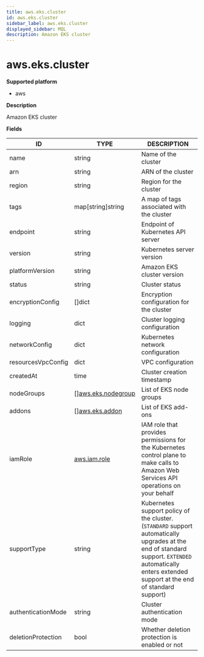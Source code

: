 ```yaml
---
title: aws.eks.cluster
id: aws.eks.cluster
sidebar_label: aws.eks.cluster
displayed_sidebar: MQL
description: Amazon EKS cluster
---
```


# aws.eks.cluster

**Supported platform**

- aws

**Description**

Amazon EKS cluster

**Fields**

| ID                 | TYPE                                                | DESCRIPTION                                                                                                                                                                                           |
| ------------------ | --------------------------------------------------- | ----------------------------------------------------------------------------------------------------------------------------------------------------------------------------------------------------- |
| name               | string                                              | Name of the cluster                                                                                                                                                                                   |
| arn                | string                                              | ARN of the cluster                                                                                                                                                                                    |
| region             | string                                              | Region for the cluster                                                                                                                                                                                |
| tags               | map[string]string                                   | A map of tags associated with the cluster                                                                                                                                                             |
| endpoint           | string                                              | Endpoint of Kubernetes API server                                                                                                                                                                     |
| version            | string                                              | Kubernetes server version                                                                                                                                                                             |
| platformVersion    | string                                              | Amazon EKS cluster version                                                                                                                                                                            |
| status             | string                                              | Cluster status                                                                                                                                                                                        |
| encryptionConfig   | &#91;&#93;dict                                      | Encryption configuration for the cluster                                                                                                                                                              |
| logging            | dict                                                | Cluster logging configuration                                                                                                                                                                         |
| networkConfig      | dict                                                | Kubernetes network configuration                                                                                                                                                                      |
| resourcesVpcConfig | dict                                                | VPC configuration                                                                                                                                                                                     |
| createdAt          | time                                                | Cluster creation timestamp                                                                                                                                                                            |
| nodeGroups         | &#91;&#93;[aws.eks.nodegroup](aws.eks.nodegroup.md) | List of EKS node groups                                                                                                                                                                               |
| addons             | &#91;&#93;[aws.eks.addon](aws.eks.addon.md)         | List of EKS add-ons                                                                                                                                                                                   |
| iamRole            | [aws.iam.role](aws.iam.role.md)                     | IAM role that provides permissions for the Kubernetes control plane to make calls to Amazon Web Services API operations on your behalf                                                                |
| supportType        | string                                              | Kubernetes support policy of the cluster. (`STANDARD` support automatically upgrades at the end of standard support. `EXTENDED` automatically enters extended support at the end of standard support) |
| authenticationMode | string                                              | Cluster authentication mode                                                                                                                                                                           |
| deletionProtection | bool                                                | Whether deletion protection is enabled or not                                                                                                                                                         |
